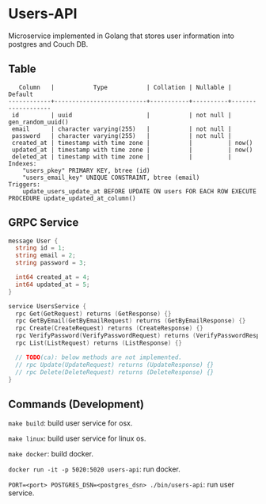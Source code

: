 # Users-API

Microservice implemented in Golang that stores user information into postgres and Couch DB.

## Table

```
   Column   |           Type           | Collation | Nullable |      Default
------------+--------------------------+-----------+----------+-------------------
 id         | uuid                     |           | not null | gen_random_uuid()
 email      | character varying(255)   |           | not null |
 password   | character varying(255)   |           | not null |
 created_at | timestamp with time zone |           |          | now()
 updated_at | timestamp with time zone |           |          | now()
 deleted_at | timestamp with time zone |           |          |
Indexes:
    "users_pkey" PRIMARY KEY, btree (id)
    "users_email_key" UNIQUE CONSTRAINT, btree (email)
Triggers:
    update_users_update_at BEFORE UPDATE ON users FOR EACH ROW EXECUTE PROCEDURE update_updated_at_column()
```

## GRPC Service

```go
message User {
  string id = 1;
  string email = 2;
  string password = 3;

  int64 created_at = 4;
  int64 updated_at = 5;
}

service UsersService {
  rpc Get(GetRequest) returns (GetResponse) {}
  rpc GetByEmail(GetByEmailRequest) returns (GetByEmailResponse) {}
  rpc Create(CreateRequest) returns (CreateResponse) {}
  rpc VerifyPassword(VerifyPasswordRequest) returns (VerifyPasswordResponse)  {}
  rpc List(ListRequest) returns (ListResponse) {}

  // TODO(ca): below methods are not implemented.
  // rpc Update(UpdateRequest) returns (UpdateResponse) {}
  // rpc Delete(DeleteRequest) returns (DeleteResponse) {}
}
```

## Commands (Development)

`make build`: build user service for osx.

`make linux`: build user service for linux os.

`make docker`: build docker.

`docker run -it -p 5020:5020 users-api`: run docker.

`PORT=<port> POSTGRES_DSN=<postgres_dsn> ./bin/users-api`: run user service.
